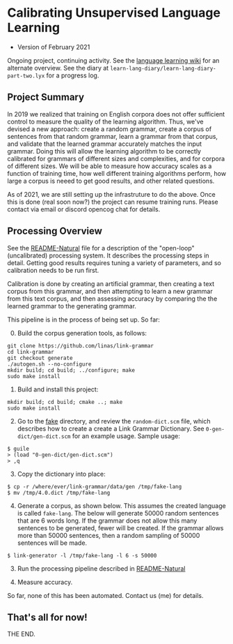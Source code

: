 
Calibrating Unsupervised Language Learning
==========================================
* Version of February 2021

Ongoing project, continuing activity.  See the
[language learning wiki](http://wiki.opencog.org/w/Language_learning)
for an alternate overview. See the diary at
`learn-lang-diary/learn-lang-diary-part-two.lyx` for a progress log.

Project Summary
---------------
In 2019 we realized that training on English corpora does not offer
sufficient control to measure the quality of the learning algorithm.
Thus, we've devised a new approach: create a random grammar, create
a corpus of sentences from that random grammar, learn a grammar from
that corpus, and validate that the learned grammar accurately matches
the input grammar.  Doing this will allow the learning algorithm to
be correctly calibrated for grammars of different sizes and
complexities, and for corpora of different sizes. We will be able to
measure how accuracy scales as a function of training time, how well
different training algorithms perform, how large a corpus is neeed to
get good results, and other related questions.

As of 2021, we are still setting up the infrastruture to do the above.
Once this is done (real soon now?) the project can resume training runs.
Please contact via email or discord opencog chat for details.

Processing Overview
-------------------
See the [README-Natural](README-Natural.md) file for a description of
the "open-loop" (uncalibrated) processing system. It describes the
processing steps in detail.  Getting good results requires tuning
a variety of parameters, and so calibration needs to be run first.

Calibration is done by creating an artificial grammar, then creating
a text corpus from this grammar, and then attempting to learn a new
grammar from this text corpus, and then assessing accuracy by comparing
the the learned grammar to the generating grammar.

This pipeline is in the process of being set up. So far:

0. Build the corpus generation tools, as follows:
```
git clone https://github.com/linas/link-grammar
cd link-grammar
git checkout generate
./autogen.sh --no-configure
mkdir build; cd build; ../configure; make
sudo make install
```

1. Build and install this project:
```
mkdir build; cd build; cmake ..; make
sudo make install
```

2. Go to the [fake](fake) directory, and review the `random-dict.scm`
   file, which describes how to create a create a Link Grammar Dictionary.
   See `0-gen-dict/gen-dict.scm` for an example usage.
   Sample usage:
```
$ guile
> (load "0-gen-dict/gen-dict.scm")
> ,q
```

3. Copy the dictionary into place:
```
$ cp -r /where/ever/link-grammar/data/gen /tmp/fake-lang
$ mv /tmp/4.0.dict /tmp/fake-lang
```

4. Generate a corpus, as shown below. This assumes the created language
   is called `fake-lang`. The below will generate 50000 random sentences
   that are 6 words long.  If the grammar does not allow this many
   sentences to be generated, fewer will be created. If the grammar
   allows more than 50000 sentences, then a random sampling of 50000
   sentences will be made.

```
$ link-generator -l /tmp/fake-lang -l 6 -s 50000
```

3. Run the processing pipeline described in 
[README-Natural](README-Natural.md)

4. Measure accuracy.

So far, none of this has been automated. Contact us (me) for details.


That's all for now!
-------------------
THE END.
